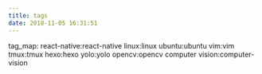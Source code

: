 ```yaml
---
title: tags
date: 2018-11-05 16:31:51
---
```

tag_map:
	react-native:react-native
	linux:linux
	ubuntu:ubuntu
	vim:vim
	tmux:tmux
	hexo:hexo
	yolo:yolo
	opencv:opencv
	computer vision:computer-vision
